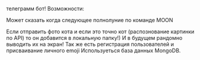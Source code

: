 телеграмм бот!
Возможности:
<p>Может сказать когда следующее полнолуние по команде MOON</p>
Если отправить фото кота и если это точно кот (распознование картинки по API) то он добавится в локальную папку!) 
И в будущем рандомно выводить их на экран!
Так же есть регистрация пользователей и присваивание личного emoji
Иcпользуеться база данных MongoDB.
